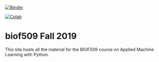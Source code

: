 
[![Binder](https://mybinder.org/badge_logo.svg)](https://mybinder.org/v2/gh/oconnorlp/fall2019/master?urlpath=lab)

[![Colab](https://colab.research.google.com/assets/colab-badge.svg)](https://colab.research.google.com/github/oconnorlp/fall2019/)


# biof509 Fall 2019

This site hosts all the material for the BIOF509 course on Applied Machine Learning with Python.
